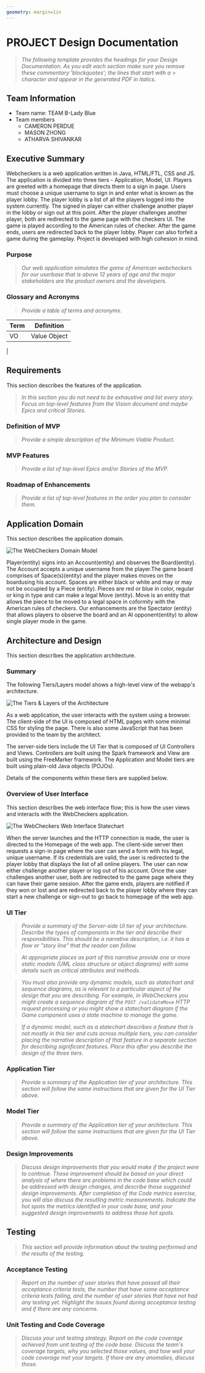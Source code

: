 ```yaml
---
geometry: margin=1in
---
```

# PROJECT Design Documentation

> _The following template provides the headings for your Design
> Documentation.  As you edit each section make sure you remove these
> commentary 'blockquotes'; the lines that start with a > character
> and appear in the generated PDF in italics._

## Team Information
* Team name: TEAM B-Lady Blue
* Team members
  * CAMERON PERDUE
  * MASON ZHONG
  * ATHARVA SHIVANKAR

## Executive Summary

Webcheckers is a web application written in Java, HTML/FTL, CSS and JS.
The application is divided into three tiers - Application, Model, UI.
Players are greeted with a homepage that directs them to a sign in page.
Users must choose a unique username to sign in and enter what is known as
the player lobby. The player lobby is a list of all the players logged into
the system currently. The signed in player can either challenge another 
player in the lobby or sign out at this point. After the player challenges 
another player, both are redirected to the game page with the checkers UI.
The game is played according to the American rules of checker. After the 
game ends, users are redirected back to the player lobby. Player can also
forfeit a game during the gameplay. Project is developed with high cohesion
in mind.

### Purpose
>  _Our web application simulates the game of American webcheckers 
   for our userbase that is above 12 years of age and the major 
   stakeholders are the product owners and the developers._

### Glossary and Acronyms
> _Provide a table of terms and acronyms._

| Term |  Definition  |
|------|--------------|
|  VO  | Value Object |
| 

## Requirements

This section describes the features of the application.

> _In this section you do not need to be exhaustive and list every
> story.  Focus on top-level features from the Vision document and
> maybe Epics and critical Stories._

### Definition of MVP
> _Provide a simple description of the Minimum Viable Product._

### MVP Features
> _Provide a list of top-level Epics and/or Stories of the MVP._

### Roadmap of Enhancements
> _Provide a list of top-level features in the order you plan to consider them._


## Application Domain

This section describes the application domain.

![The WebCheckers Domain Model](domain-model.png)

 Player(entity) signs into an Account(entity) and observes the Board(entity).
 The Account accepts a unique username from the player.The game board comprises of 
 Space(s)(entity) and the player makes moves on the boardusing his account. Spaces
 are either black or white and may or may not be occupied by a Piece (entity). Pieces
 are red or blue in color, regular or king in type and can make a legal Move (entity).
 Move is an entity that allows the piece to be moved to a legal space in coformity 
 with the American rules of checkers. Our enhancements are the Spectator (entity) that 
 allows players to observe the board and an AI opponent(entity) to allow single player 
 mode in the game.

## Architecture and Design

This section describes the application architecture.

### Summary

The following Tiers/Layers model shows a high-level view of the webapp's architecture.

![The Tiers & Layers of the Architecture](architecture-tiers-and-layers.png)

As a web application, the user interacts with the system using a
browser.  The client-side of the UI is composed of HTML pages with
some minimal CSS for styling the page.  There is also some JavaScript
that has been provided to the team by the architect.

The server-side tiers include the UI Tier that is composed of UI Controllers and Views.
Controllers are built using the Spark framework and View are built using the FreeMarker framework.  The Application and Model tiers are built using plain-old Java objects (POJOs).

Details of the components within these tiers are supplied below.


### Overview of User Interface

This section describes the web interface flow; this is how the user views and interacts
with the WebCheckers application.

![The WebCheckers Web Interface Statechart](state-based-diagram-TeamB.png)

 
  When the server launches and the HTTP connection is made, the user is directed
  to the Homepage of the web app. The client-side server then requests a sign-in
  page where the user can send a form with his legal, unique username. If its
  credentials are valid, the user is redirected to the player lobby that displays
  the list of all online players. The user can now either challenge another player
  or log out of his account. Once the user challenges another user, both are
  redirected to the game page where they can have their game session. After the
  game ends, players are notified if they won or lost and are redirected back to
  the player lobby where they can start a new challenge or sign-out to go back to
  homepage of the web app.


### UI Tier
> _Provide a summary of the Server-side UI tier of your architecture.
> Describe the types of components in the tier and describe their
> responsibilities.  This should be a narrative description, i.e. it has
> a flow or "story line" that the reader can follow._

> _At appropriate places as part of this narrative provide one or more
> static models (UML class structure or object diagrams) with some
> details such as critical attributes and methods._

> _You must also provide any dynamic models, such as statechart and
> sequence diagrams, as is relevant to a particular aspect of the design
> that you are describing.  For example, in WebCheckers you might create
> a sequence diagram of the `POST /validateMove` HTTP request processing
> or you might show a statechart diagram if the Game component uses a
> state machine to manage the game._

> _If a dynamic model, such as a statechart describes a feature that is
> not mostly in this tier and cuts across multiple tiers, you can
> consider placing the narrative description of that feature in a
> separate section for describing significant features. Place this after
> you describe the design of the three tiers._


### Application Tier
> _Provide a summary of the Application tier of your architecture. This
> section will follow the same instructions that are given for the UI
> Tier above._


### Model Tier
> _Provide a summary of the Application tier of your architecture. This
> section will follow the same instructions that are given for the UI
> Tier above._

### Design Improvements
> _Discuss design improvements that you would make if the project were
> to continue. These improvement should be based on your direct
> analysis of where there are problems in the code base which could be
> addressed with design changes, and describe those suggested design
> improvements. After completion of the Code metrics exercise, you
> will also discuss the resutling metric measurements.  Indicate the
> hot spots the metrics identified in your code base, and your
> suggested design improvements to address those hot spots._

## Testing
> _This section will provide information about the testing performed
> and the results of the testing._

### Acceptance Testing
> _Report on the number of user stories that have passed all their
> acceptance criteria tests, the number that have some acceptance
> criteria tests failing, and the number of user stories that
> have not had any testing yet. Highlight the issues found during
> acceptance testing and if there are any concerns._

### Unit Testing and Code Coverage
> _Discuss your unit testing strategy. Report on the code coverage
> achieved from unit testing of the code base. Discuss the team's
> coverage targets, why you selected those values, and how well your
> code coverage met your targets. If there are any anomalies, discuss
> those._
